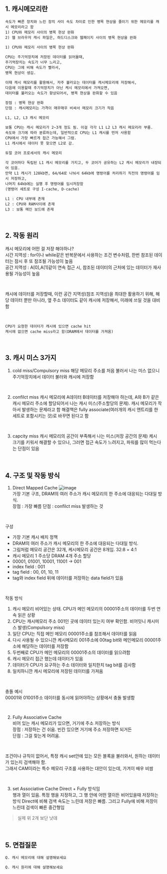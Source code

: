 ## 1. 캐시메모리란
```
속도가 빠른 장치와 느린 장치 사이 속도 차이로 인한 병목 현상을 줄이기 위한 메모리를 캐시 메모리라고 함
1) CPU와 메모리 사이의 병목 현상 완화
2) 웹 브라우저 캐시 파일은, 하드디스크와 웹페이지 사이의 병목 현상을 완화
```
```
1) CPU와 메모리 사이의 병목 현상 완화

CPU는 주기억장치에 저장된 데이터를 읽어올때,
주기억장치는 속도가 너무 느리고,
CPU는 그에 비해 속도가 빨라서,
병목 현상이 생김.

이때 캐시 메모리를 활용해서, 자주 불러오는 데이터를 캐시메모리에 저장해서,
다음에 이용할때 주기억장치가 아닌 케시 메모리에서 가져오면,
데이터를 불러오는 속도가 향상되어서, 병목 현상을 완화할 수 있음

장점 : 병목 현상 완화
단점 : 캐시메모리는 가격이 매우매우 비싸서 메모리 크기가 작음 
```
```
L1, L2, L3 캐시 메모리

보통 CPU는 캐시 메모리가 2~3개 정도 됨. 이걸 각각 L1 L2 L3 캐시 메모리라 부름.
속도와 크기에 따라 분류하는데, 일반적으로 CPU는 L1 캐시를 먼저 사용함
CPU에서 가장 빠르게 접근 가능해서 그럼.
L1 캐시에서 데이터 못 찾으면 L2로 감.
```
```
듀얼 코어 프로세서의 캐시 메모리

각 코어마다 독립된 L1 캐시 메모리를 가지고, 두 코어가 공유하는 L2 캐시 메모리가 내장되어 있음.
만약 L1 캐시가 128kb면, 64/64로 나눠서 64kb에 명령어를 처리하기 직전의 명령어를 임시 저장하고,
나머지 64kb에는 실행 후 명령어를 임시저장함
(명령어 세트로 구성 I-cache, D-cache)

L1 : CPU 내부에 존재
L2 : CPU와 RAM사이에 존재
L3 : 보통 메인 보드에 존재
```

<br>

## 2. 작동 원리
캐시 메모리에 어떤 걸 저장 해야하나?    
시간 지역성 : for이나 while같은 반복문에서 사용하는 조건 변수처럼, 한번 참조된 데이터는 잠시 후 또 참조될 가능성이 높음   
공간 지역성 : A[0],A[1]같이 연속 접근 시, 참조된 데이터의 근처에 있는 데이터가 재사용될 가능성이 높음   

<br>

캐시에 데이터를 저장할때, 이런 공간 지역성(참조 지역성)을 최대한 활용하기 위해,
해당 데이터 뿐만 아니라, 옆 주소 데이터도 같이 캐시에 저장해서, 미래에 쓰일 것을 대비함    

<br>

```
CPU가 요청한 데이터가 캐시에 있으면 cache hit
캐시에 없으면 cache miss라고 함(DRAM에서 데이터를 가져옴)
```

<br>

## 3. 캐시 미스 3가지
1. cold miss/Compulsory miss
해당 메모리 주소를 처음 불러서 나는 미스
없으니 주기억장치에서 데이터 불러와 캐시에 저장함

<br>

2. confilct miss
캐시 메모리에 A데이터 B데이터를 저장해야 하는데, A와 B가 같은 캐시 메모리 주소에 할당되어서 나는 캐시 미스(주소할당의 문제).
캐시 메모리가 작아서 발생하는 문제라고 함
해결책은 fully associate(여러개의 캐시 앤트리를 한 세트로 포함시키는 것)로 바꾸면 된다고 함

<br>

3. capcity miss
캐시 메모리의 공간이 부족해서 나는 미스(저장 공간의 문제)
케시 크기를 키워서 해결할 수 있으나, 그러면 접근 속도가 느려지고, 파워를 많이 먹는다는 단점이 있음

<br>

## 4. 구조 및 작동 방식
1. Direct Mapped Cache
![image](https://github.com/jiyeonnnny/Computer-Science/assets/139419091/0d718762-7dad-47a4-a050-f1633c13c03a)   
가장 기본 구조, DRAM의 여러 주소가 캐시 메모리의 한 주소에 대응되는 다대일 방식.   
장점 : 가장 빠름
단점 : confilct miss 발생하는 것

<br>

구성   
- 가장 기본 캐시 배치 정책
- DRAM의 여러 주소가 캐시 메모리의 한 주소에 대응되는 다대일 방식.
- 그림처럼 메모리 공간은 32개, 케시메모리 공간은 8개임. 32:8 = 4:1
- 캐시 메모리 1 주소당 DRAM 4개 주소 할당
- 00001, 01001, 10001, 11001 -> 001
- index field : 001
- tag field : 00, 01, 10, 11
- tag와 index field 뒤에 데이터를 저장하는 data field가 있음

<br>

작동 방식   
1. 캐시 메모리 비어있는 상태. CPU가 메인 메모리의 00001주소의 데이터를 두번 연속 읽은 상황
2. CPU는 캐시메모리 주소 001인 곳에 데이터 있는지 여부 확인함. 비어잇니 캐시미스 발생(Compulsory miss)
3. 일단 CPU는 직접 메인 메모리 00001주소를 참조해서 데이터를 읽음
4. 다시 사용될 수 있으니깐 케시메모리 001주소에 00tag bit와 메인메모리 00001주소에 해당하는 데이터를 저장함
5. 두번째로 CPU가 메인 메모리의 00001주소의 데이터를 읽으려함
6. 캐시 메모리 접근 했는데 데이터가 있음
7. 데이터가 CPU가 요구하는 주소 데이터와 일치한치 tag bit를 검사함
8. 일치하니깐 캐시 메모리에 저장된 데이터를 가져옴

<br>

충돌 예시      
00001와 01001주소 데이터를 동시에 읽어야하는 상황에서 충돌 발생함   

<br>

2. Fully Associative Cache   
비어 있는 캐시 메모리가 있으면, 거기에 주소 저장하는 방식   
장점 : 저장하는 건 쉬움. 빈칸 있으면 거기에 주소 저장하면 되거든    
단점 : 그걸 찾는게 어려움.   

<br>

조건이나 규칙이 없어서, 특정 캐시 set안에 있는 모든 블록을 불러와서, 원하는 데이터가 있는지 검색해야 함.   
그래서 CAM이라는 특수 메모리 구조를 사용하는 대안이 있는데, 가겨이 배우 비쌈    

<br>

3. set Associative Cache
Direct + Fully 방식임   
행과 열이 있음. 특정 행을 지정하고, 그 행 안에 어떤 열이든 비어있을때 저장하는 방식
Direct에 비해 검색 속도는 느린데 저장은 빠름. 그리고 Fully에 비해 저장이 느린데 검색이 빠른 중간형임
> 실제 위 2개 보단 낫데

<br>

## 5. 면접질문
```
Q. 캐시 메모리에 대해 설명해보세요

Q. 캐시 원리에 대해 설명해보세요
```
